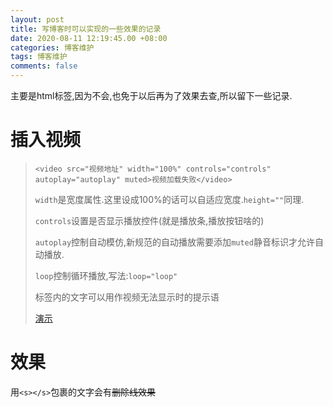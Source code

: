 ```yaml
---
layout: post
title: 写博客时可以实现的一些效果的记录
date: 2020-08-11 12:19:45.00 +08:00
categories: 博客维护
tags: 博客维护
comments: false
---
```


主要是html标签,因为不会,也免于以后再为了效果去查,所以留下一些记录.

# 插入视频

> `<video src="视频地址" width="100%" controls="controls" autoplay="autoplay" muted>视频加载失败</video>`
>
> `width`是宽度属性.这里设成100%的话可以自适应宽度.`height=""`同理.
>
> `controls`设置是否显示播放控件(就是播放条,播放按钮啥的)
>
> `autoplay`控制自动模仿,新规范的自动播放需要添加`muted`静音标识才允许自动播放.
>
> `loop`控制循环播放,写法:`loop="loop"`
>
> 标签内的文字可以用作视频无法显示时的提示语
>
> [演示](https://a690089735.github.io/2020/08/大练习-likey临摹/)

# 效果

用`<s></s>`包裹的文字会有<s>删除线效果</s>
